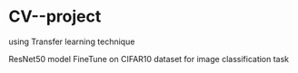 # CV--project
using Transfer learning technique

ResNet50 model FineTune on CIFAR10 dataset for image classification task 

